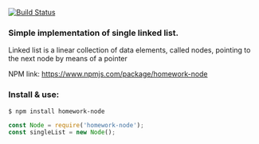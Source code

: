 [![Build Status](https://travis-ci.org/k03mad/homework-node.svg?branch=master)](https://travis-ci.org/k03mad/homework-node)

### Simple implementation of single linked list.

Linked list is a linear collection of data elements, called nodes, pointing to the next node by means of a pointer

NPM link: https://www.npmjs.com/package/homework-node

### Install & use:

```node
$ npm install homework-node
```

```js
const Node = require('homework-node');
const singleList = new Node();
```
